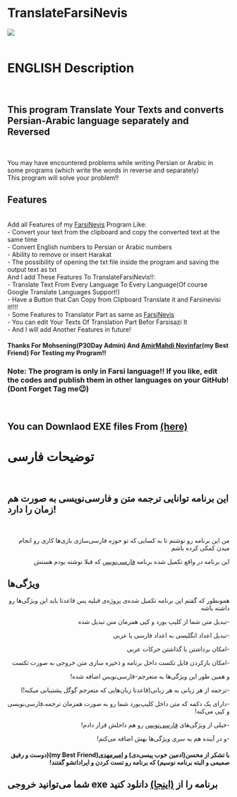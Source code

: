 # TranslateFarsiNevis
<img src="https://s6.uupload.ir/files/screenshotof_app_nn6q.png"> <br><br>
<h1>ENGLISH Description</h1><br>
<h2>This program Translate Your Texts and converts Persian-Arabic language separately and Reversed </h2><br>

You may have encountered problems while writing Persian or Arabic in some programs (which write the words in reverse and separately)
<br>This program will solve your problem!!<br>
<h2>Features</h2><br>
Add all Features of my <a href="https://github.com/sinajet/FarsiNevis/">FarsiNevis</a> Program Like:<br>
- Convert your text from the clipboard and copy the converted text at the same time<br>
- Convert English numbers to Persian or Arabic numbers<br>
- Ability to remove or insert Harakat<br>
- The possibility of opening the txt file inside the program and saving the output text as txt<br>
And I add These Features To TranslateFarsiNevis!!:<br>
- Translate Text From Every Language To Every Language(Of course Google Translate Languages Support!)<br>
- Have a Button that Can Copy from Clipboard Translate it and Farsinevisi it!!!!<br>
- Some Features to Translator Part as same as <a href="https://github.com/sinajet/FarsiNevis/">FarsiNevis</a><br>
- You can edit Your Texts Of Translation Part Befor Farsisazi It<br>
- And I will add Another Features in future!<br>
<h4>Thanks For Mohsening(P30Day Admin) And <a href="https://github.com/AmirMahdi-Novinfar">AmirMahdi Novinfar</a>(my Best Friend) For Testing my Program!!</h4>
<h3>Note: The program is only in Farsi language!! If you like, edit the codes and publish them in other languages on your GitHub!(Dont Forget Tag me😉)</h3><br>
<h2>You can Downlaod EXE files From <a href="https://github.com/sinajet/TranslateFarsiNevis/releases">(here)</a> <br></h2>
<p dir="rtl">
<h1>توضیحات فارسی</h1><br>
<h2>این برنامه توانایی ترجمه متن و فارسی‌نویسی به صورت هم زمان را دارد!</h1><br>
<p dir="rtl">من این برنامه رو نوشتم تا به کسایی که تو حوزه فارسی‌سازی بازی‌ها کاری رو انجام میدن کمکی کرده باشم</p>
<p dir="rtl">این برنامه در واقع تکمیل شده برنامه <a href="https://github.com/sinajet/FarsiNevis/releases">فارسی‌نویس</a> که قبلا نوشته بودم هستش</p>
<h2>ویژگی‌ها</h2>
<p dir="rtl">همونطور که گفتم این برنامه تکمیل شده‌ی پروژه‌ی قبلیه پس قاعدتا باید این ویژگی‌ها رو داشته باشه</p>
<p dir="rtl">-تبدیل متن شما از کلیپ بورد و کپی همزمان متن تبدیل شده</p>
<p dir="rtl">-تبدیل اعداد انگلیسی به  اعداد فارسی یا عربی</p>
<p dir="rtl">-امکان برداشتن یا گذاشتن حرکات عربی</p>
<p dir="rtl">-امکان بازکردن فایل تکست داخل برنامه و ذخیره سازی متن خروجی به صورت تکست</p>
<p dir="rtl">و همین طور این ویژگی‌ها به متعرجم-فارسی‌نویس اضافه شده!</p>
<p dir="rtl">-ترجمه از هر زبانی به هر زبانی(قاعدتا زبان‌هایی که متعرجم گوگل پشتیبانی میکنه!)</p>
<p dir="rtl">-دارای یک دکمه که متن داخل کلیپ‌بورد شما رو به صورت همزمان ترجمه،فارسی‌نویسی و کپی می‌کنه!</p>
<p dir="rtl">-خیلی از ویژگی‌های <a href="https://github.com/sinajet/FarsiNevis/releases">فارسی‌نویس</a> رو هم داخلش قرار دادم!</p>
<p dir="rtl">-و در آینده هم یه سری ویژگی‌ها بهش اضافه می‌کنم!</p>
<h4><p dir="rtl">با تشکر از محسن(ادمین خوب پیسی‌دی) و <a href="https://github.com/AmirMahdi-Novinfar">امیرمهدی</a>(my Best Friend)(دوست و رفیق صمیمی و البته برنامه نوسیم) که برنامه رو تست کردن و ایراداتشو گفتند!</p></h4>
<p dir="rtl"><h2>شما می‌توانید خروجی exe برنامه را از <a href="https://github.com/sinajet/TranslateFarsiNevis/releases">(اینجا)</a> دانلود کنید<h2></p>
